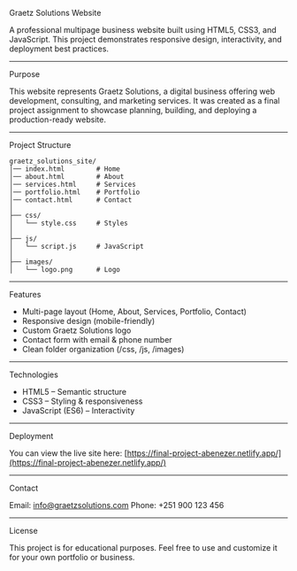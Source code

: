 Graetz Solutions Website

A professional multipage business website built using HTML5, CSS3, and JavaScript.
This project demonstrates responsive design, interactivity, and deployment best practices.

---

Purpose

This website represents Graetz Solutions, a digital business offering web development, consulting, and marketing services.
It was created as a final project assignment to showcase planning, building, and deploying a production-ready website.

---

Project Structure

```
graetz_solutions_site/
│── index.html        # Home
│── about.html        # About
│── services.html     # Services
│── portfolio.html    # Portfolio
│── contact.html      # Contact
│
├── css/
│   └── style.css     # Styles
│
├── js/
│   └── script.js     # JavaScript
│
├── images/
│   └── logo.png      # Logo
```

---

Features

* Multi-page layout (Home, About, Services, Portfolio, Contact)
* Responsive design (mobile-friendly)
* Custom Graetz Solutions logo
* Contact form with email & phone number
* Clean folder organization (/css, /js, /images)

---

Technologies

* HTML5 – Semantic structure
* CSS3 – Styling & responsiveness
* JavaScript (ES6) – Interactivity

---

Deployment

You can view the live site here:
[https://final-project-abenezer.netlify.app/](https://final-project-abenezer.netlify.app/)

---

Contact

Email: [info@graetzsolutions.com](mailto:info@graetzsolutions.com)
Phone: +251 900 123 456

---

License

This project is for educational purposes.
Feel free to use and customize it for your own portfolio or business.
